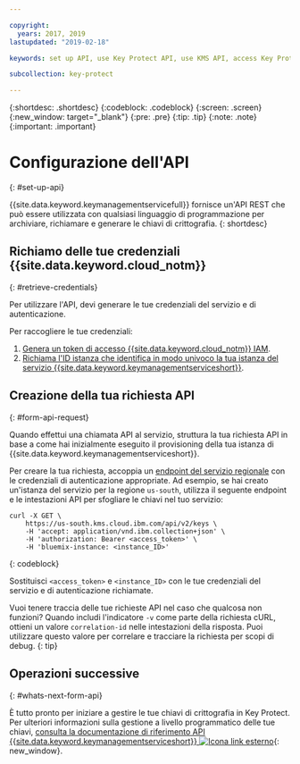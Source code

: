 ```yaml
---

copyright:
  years: 2017, 2019
lastupdated: "2019-02-18"

keywords: set up API, use Key Protect API, use KMS API, access Key Protect API, access KMS API

subcollection: key-protect

---
```


{:shortdesc: .shortdesc}
{:codeblock: .codeblock}
{:screen: .screen}
{:new_window: target="_blank"}
{:pre: .pre}
{:tip: .tip}
{:note: .note}
{:important: .important}

# Configurazione dell'API
{: #set-up-api}

{{site.data.keyword.keymanagementservicefull}} fornisce un'API REST che può essere utilizzata con qualsiasi linguaggio di programmazione per archiviare, richiamare e generare le chiavi di crittografia.
{: shortdesc}

## Richiamo delle tue credenziali {{site.data.keyword.cloud_notm}} 
{: #retrieve-credentials}

Per utilizzare l'API, devi generare le tue credenziali del servizio e di autenticazione. 

Per raccogliere le tue credenziali:

1. [Genera un token di accesso {{site.data.keyword.cloud_notm}} IAM](/docs/services/key-protect?topic=key-protect-retrieve-access-token).
2. [Richiama l'ID istanza che identifica in modo univoco la tua istanza del servizio {{site.data.keyword.keymanagementserviceshort}}](/docs/services/key-protect?topic=key-protect-retrieve-instance-ID).

## Creazione della tua richiesta API
{: #form-api-request}

Quando effettui una chiamata API al servizio, struttura la tua richiesta API in base a come hai inizialmente eseguito il provisioning della tua istanza di {{site.data.keyword.keymanagementserviceshort}}. 

Per creare la tua richiesta, accoppia un [endpoint del servizio regionale](/docs/services/key-protect?topic=key-protect-regions) con le credenziali di autenticazione appropriate. Ad esempio, se hai creato un'istanza del servizio per la regione `us-south`, utilizza il seguente endpoint e le intestazioni API per sfogliare le chiavi nel tuo servizio:

```cURL
curl -X GET \
    https://us-south.kms.cloud.ibm.com/api/v2/keys \
    -H 'accept: application/vnd.ibm.collection+json' \
    -H 'authorization: Bearer <access_token>' \
    -H 'bluemix-instance: <instance_ID>'
```
{: codeblock} 

Sostituisci `<access_token>` e `<instance_ID>` con le tue credenziali del servizio e di autenticazione richiamate.

Vuoi tenere traccia delle tue richieste API nel caso che qualcosa non funzioni? Quando includi l'indicatore `-v` come parte della richiesta cURL, ottieni un valore `correlation-id` nelle intestazioni della risposta. Puoi utilizzare questo valore per correlare e tracciare la richiesta per scopi di debug.
{: tip} 

## Operazioni successive
{: #whats-next-form-api}

È tutto pronto per iniziare a gestire le tue chiavi di crittografia in Key Protect. Per ulteriori informazioni sulla gestione a livello programmatico delle tue chiavi, [consulta la documentazione di riferimento API {{site.data.keyword.keymanagementserviceshort}} ![Icona link esterno](../../icons/launch-glyph.svg "Icona link esterno")](https://{DomainName}/apidocs/key-protect){: new_window}.

